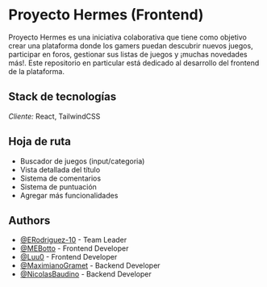 # Proyecto Hermes (Frontend)

Proyecto Hermes es una iniciativa colaborativa que tiene como objetivo crear una plataforma donde los gamers puedan descubrir nuevos juegos, participar en foros, gestionar sus listas de juegos y ¡muchas novedades más!. Este repositorio en particular está dedicado al desarrollo del frontend de la plataforma.

## Stack de tecnologías

_Cliente:_ React, TailwindCSS

## Hoja de ruta

- Buscador de juegos (input/categoria)
- Vista detallada del título
- Sistema de comentarios
- Sistema de puntuación
- Agregar más funcionalidades

## Authors

- [@ERodriguez-10](https://github.com/ERodriguez-10) - Team Leader
- [@MEBotto](https://github.com/MEBotto) - Frontend Developer
- [@Luu0](https://github.com/Luu0) - Frontend Developer
- [@MaximianoGramet](https://github.com/MaximianoGramet) - Backend Developer
- [@NicolasBaudino](https://github.com/NicolasBaudino) - Backend Developer
